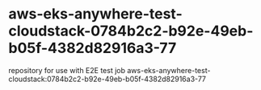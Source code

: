 # aws-eks-anywhere-test-cloudstack-0784b2c2-b92e-49eb-b05f-4382d82916a3-77
repository for use with E2E test job aws-eks-anywhere-test-cloudstack:0784b2c2-b92e-49eb-b05f-4382d82916a3-77
